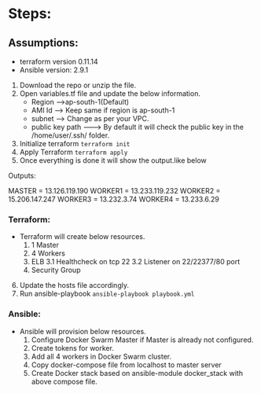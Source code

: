 # Steps:
## Assumptions:
 - terraform version 0.11.14
 - Ansible version: 2.9.1

1. Download the repo or unzip the file.
2. Open variables.tf file and update the below information.
   - Region -->ap-south-1(Default)
   - AMI Id --> Keep same if region is ap-south-1
   - subnet --> Change as per your VPC.
   - public key path ---> By default it will check the public key in the /home/user/.ssh/ folder.
3. Initialize terraform
   ```terraform init```
4. Apply Terraform 
   ```terraform apply```
5. Once everything is done it will show the output.like below


Outputs:

MASTER = 13.126.119.190
WORKER1 = 13.233.119.232
WORKER2 = 15.206.147.247
WORKER3 = 13.232.3.74
WORKER4 = 13.233.6.29

### Terraform:
 - Terraform will create below resources.
   1. 1 Master
   2. 4 Workers
   3. ELB 
    3.1 Healthcheck on tcp 22
    3.2 Listener on 22/22377/80 port
   4. Security Group
6. Update the hosts file accordingly.
9. Run ansible-playbook
   ``` ansible-playbook playbook.yml ```
### Ansible:
 - Ansible will provision below resources.
   1. Configure Docker Swarm Master if Master is already not configured.
   2. Create tokens for worker.
   3. Add all 4 workers in Docker Swarm cluster.
   4. Copy docker-compose file from localhost to master server
   5. Create Docker stack based on ansible-module docker_stack with above compose file.
